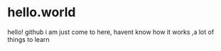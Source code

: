 # hello.world
hello!  github
i am just come to here, havent know how it works ,a lot of things to learn
